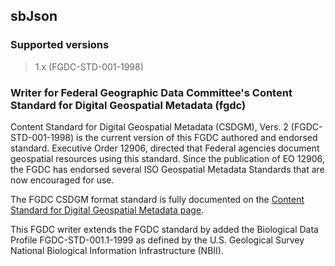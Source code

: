 
## sbJson

### Supported versions

> 1.x (FGDC-STD-001-1998)

### Writer for Federal Geographic Data Committee's Content Standard for Digital Geospatial Metadata (fgdc)

Content Standard for Digital Geospatial Metadata (CSDGM), Vers. 2 
(FGDC-STD-001-1998) is the current version of this FGDC authored and 
endorsed standard. Executive Order 12906, directed that Federal agencies 
document geospatial resources using this standard. Since the publication 
of EO 12906, the FGDC has endorsed several ISO Geospatial Metadata 
Standards that are now encouraged for use.

The FGDC CSDGM format standard is fully documented on the 
[Content Standard for Digital Geospatial Metadata page](https://www.fgdc.gov/metadata/csdgm-standard).

This FGDC writer extends the FGDC standard by added the Biological Data Profile 
FGDC-STD-001.1-1999 as defined by the U.S. Geological Survey National Biological
Information Infrastructure (NBII).
